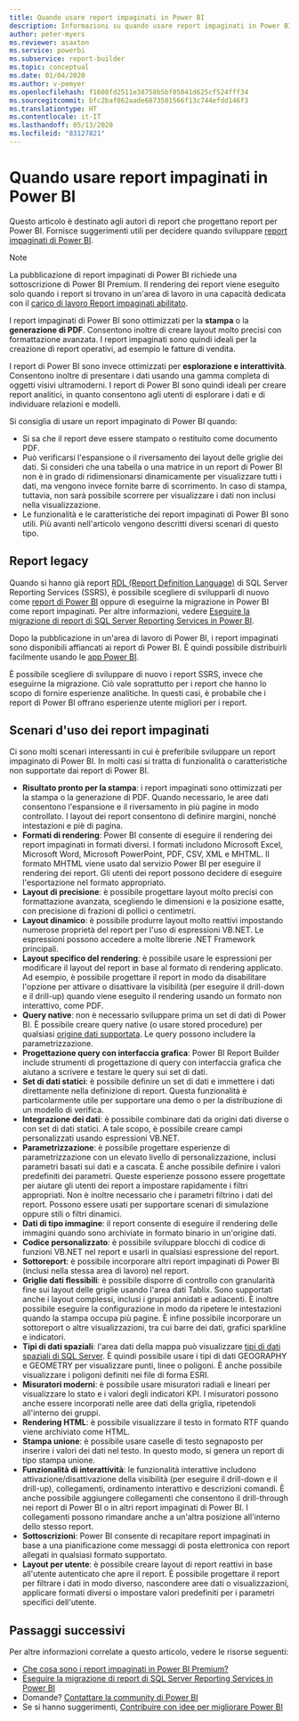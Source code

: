 ```yaml
---
title: Quando usare report impaginati in Power BI
description: Informazioni su quando usare report impaginati in Power BI.
author: peter-myers
ms.reviewer: asaxton
ms.service: powerbi
ms.subservice: report-builder
ms.topic: conceptual
ms.date: 01/04/2020
ms.author: v-pemyer
ms.openlocfilehash: f1608fd2511e38758b5bf05041d625cf524fff34
ms.sourcegitcommit: bfc2baf862aade6873501566f13c744efdd146f3
ms.translationtype: HT
ms.contentlocale: it-IT
ms.lasthandoff: 05/13/2020
ms.locfileid: "83127821"
---
```

# <a name="when-to-use-paginated-reports-in-power-bi"></a>Quando usare report impaginati in Power BI

Questo articolo è destinato agli autori di report che progettano report per Power BI. Fornisce suggerimenti utili per decidere quando sviluppare [report impaginati di Power BI](../paginated-reports/paginated-reports-report-builder-power-bi.md).

> [!NOTE]
> La pubblicazione di report impaginati di Power BI richiede una sottoscrizione di Power BI Premium. Il rendering dei report viene eseguito solo quando i report si trovano in un'area di lavoro in una capacità dedicata con il [carico di lavoro Report impaginati abilitato](../admin/service-admin-premium-workloads.md#paginated-reports).

I report impaginati di Power BI sono ottimizzati per la **stampa** o la **generazione di PDF**. Consentono inoltre di creare layout molto precisi con formattazione avanzata. I report impaginati sono quindi ideali per la creazione di report operativi, ad esempio le fatture di vendita.

I report di Power BI sono invece ottimizzati per **esplorazione e interattività**. Consentono inoltre di presentare i dati usando una gamma completa di oggetti visivi ultramoderni. I report di Power BI sono quindi ideali per creare report analitici, in quanto consentono agli utenti di esplorare i dati e di individuare relazioni e modelli.

Si consiglia di usare un report impaginato di Power BI quando:

- Si sa che il report deve essere stampato o restituito come documento PDF.
- Può verificarsi l'espansione o il riversamento dei layout delle griglie dei dati. Si consideri che una tabella o una matrice in un report di Power BI non è in grado di ridimensionarsi dinamicamente per visualizzare tutti i dati, ma vengono invece fornite barre di scorrimento. In caso di stampa, tuttavia, non sarà possibile scorrere per visualizzare i dati non inclusi nella visualizzazione.
- Le funzionalità e le caratteristiche dei report impaginati di Power BI sono utili. Più avanti nell'articolo vengono descritti diversi scenari di questo tipo.

## <a name="legacy-reports"></a>Report legacy

Quando si hanno già report [RDL (Report Definition Language)](/sql/reporting-services/reports/report-definition-language-ssrs) di SQL Server Reporting Services (SSRS), è possibile scegliere di svilupparli di nuovo come [report di Power BI](../consumer/end-user-reports.md) oppure di eseguirne la migrazione in Power BI come report impaginati. Per altre informazioni, vedere [Eseguire la migrazione di report di SQL Server Reporting Services in Power BI](migrate-ssrs-reports-to-power-bi.md).

Dopo la pubblicazione in un'area di lavoro di Power BI, i report impaginati sono disponibili affiancati ai report di Power BI. È quindi possibile distribuirli facilmente usando le [app Power BI](../collaborate-share/service-create-distribute-apps.md).

È possibile scegliere di sviluppare di nuovo i report SSRS, invece che eseguirne la migrazione. Ciò vale soprattutto per i report che hanno lo scopo di fornire esperienze analitiche. In questi casi, è probabile che i report di Power BI offrano esperienze utente migliori per i report.

## <a name="paginated-report-scenarios"></a>Scenari d'uso dei report impaginati

Ci sono molti scenari interessanti in cui è preferibile sviluppare un report impaginato di Power BI. In molti casi si tratta di funzionalità o caratteristiche non supportate dai report di Power BI.

- **Risultato pronto per la stampa**: i report impaginati sono ottimizzati per la stampa o la generazione di PDF. Quando necessario, le aree dati consentono l'espansione e il riversamento in più pagine in modo controllato. I layout dei report consentono di definire margini, nonché intestazioni e piè di pagina.
- **Formati di rendering**: Power BI consente di eseguire il rendering dei report impaginati in formati diversi. I formati includono Microsoft Excel, Microsoft Word, Microsoft PowerPoint, PDF, CSV, XML e MHTML. Il formato MHTML viene usato dal servizio Power BI per eseguire il rendering dei report. Gli utenti dei report possono decidere di eseguire l'esportazione nel formato appropriato.
- **Layout di precisione**: è possibile progettare layout molto precisi con formattazione avanzata, scegliendo le dimensioni e la posizione esatte, con precisione di frazioni di pollici o centimetri.
- **Layout dinamico**: è possibile produrre layout molto reattivi impostando numerose proprietà del report per l'uso di espressioni VB.NET. Le espressioni possono accedere a molte librerie .NET Framework principali.
- **Layout specifico del rendering**: è possibile usare le espressioni per modificare il layout del report in base al formato di rendering applicato. Ad esempio, è possibile progettare il report in modo da disabilitare l'opzione per attivare o disattivare la visibilità (per eseguire il drill-down e il drill-up) quando viene eseguito il rendering usando un formato non interattivo, come PDF.
- **Query native**: non è necessario sviluppare prima un set di dati di Power BI. È possibile creare query native (o usare stored procedure) per qualsiasi [origine dati supportata](../paginated-reports/paginated-reports-data-sources.md). Le query possono includere la parametrizzazione.
- **Progettazione query con interfaccia grafica**: Power BI Report Builder include strumenti di progettazione di query con interfaccia grafica che aiutano a scrivere e testare le query sui set di dati.
- **Set di dati statici**: è possibile definire un set di dati e immettere i dati direttamente nella definizione di report. Questa funzionalità è particolarmente utile per supportare una demo o per la distribuzione di un modello di verifica.
- **Integrazione dei dati**: è possibile combinare dati da origini dati diverse o con set di dati statici. A tale scopo, è possibile creare campi personalizzati usando espressioni VB.NET.
- **Parametrizzazione**: è possibile progettare esperienze di parametrizzazione con un elevato livello di personalizzazione, inclusi parametri basati sui dati e a cascata. È anche possibile definire i valori predefiniti dei parametri. Queste esperienze possono essere progettate per aiutare gli utenti dei report a impostare rapidamente i filtri appropriati. Non è inoltre necessario che i parametri filtrino i dati del report. Possono essere usati per supportare scenari di simulazione oppure stili o filtri dinamici.
- **Dati di tipo immagine**: il report consente di eseguire il rendering delle immagini quando sono archiviate in formato binario in un'origine dati.
- **Codice personalizzato**: è possibile sviluppare blocchi di codice di funzioni VB.NET nel report e usarli in qualsiasi espressione del report.
- **Sottoreport**: è possibile incorporare altri report impaginati di Power BI (inclusi nella stessa area di lavoro) nel report.
- **Griglie dati flessibili**: è possibile disporre di controllo con granularità fine sui layout delle griglie usando l'area dati Tablix. Sono supportati anche i layout complessi, inclusi i gruppi annidati e adiacenti. È inoltre possibile eseguire la configurazione in modo da ripetere le intestazioni quando la stampa occupa più pagine. È infine possibile incorporare un sottoreport o altre visualizzazioni, tra cui barre dei dati, grafici sparkline e indicatori.
- **Tipi di dati spaziali**: l'area dati della mappa può visualizzare [tipi di dati spaziali di SQL Server](/sql/relational-databases/spatial/spatial-data-sql-server). È quindi possibile usare i tipi di dati GEOGRAPHY e GEOMETRY per visualizzare punti, linee o poligoni. È anche possibile visualizzare i poligoni definiti nei file di forma ESRI.
- **Misuratori moderni**: è possibile usare misuratori radiali e lineari per visualizzare lo stato e i valori degli indicatori KPI. I misuratori possono anche essere incorporati nelle aree dati della griglia, ripetendoli all'interno dei gruppi.
- **Rendering HTML**: è possibile visualizzare il testo in formato RTF quando viene archiviato come HTML.
- **Stampa unione**: è possibile usare caselle di testo segnaposto per inserire i valori dei dati nel testo. In questo modo, si genera un report di tipo stampa unione.
- **Funzionalità di interattività**: le funzionalità interattive includono attivazione/disattivazione della visibilità (per eseguire il drill-down e il drill-up), collegamenti, ordinamento interattivo e descrizioni comandi. È anche possibile aggiungere collegamenti che consentono il drill-through nei report di Power BI o in altri report impaginati di Power BI. I collegamenti possono rimandare anche a un'altra posizione all'interno dello stesso report.
- **Sottoscrizioni**: Power BI consente di recapitare report impaginati in base a una pianificazione come messaggi di posta elettronica con report allegati in qualsiasi formato supportato.
- **Layout per utente**: è possibile creare layout di report reattivi in base all'utente autenticato che apre il report. È possibile progettare il report per filtrare i dati in modo diverso, nascondere aree dati o visualizzazioni, applicare formati diversi o impostare valori predefiniti per i parametri specifici dell'utente.

## <a name="next-steps"></a>Passaggi successivi

Per altre informazioni correlate a questo articolo, vedere le risorse seguenti:

- [Che cosa sono i report impaginati in Power BI Premium?](../paginated-reports/paginated-reports-report-builder-power-bi.md)
- [Eseguire la migrazione di report di SQL Server Reporting Services in Power BI](migrate-ssrs-reports-to-power-bi.md)
- Domande? [Contattare la community di Power BI](https://community.powerbi.com/)
- Se si hanno suggerimenti, [Contribuire con idee per migliorare Power BI](https://ideas.powerbi.com/)
